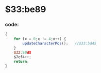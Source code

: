 ﻿
# $33:be89 

### code:
```js
{
	for (x = 0;x != 4;x++) {
		updateCharacterPos();	//$33:bd45
	}
	$32:90d8
	$7cf4++;
	return;
}
```


